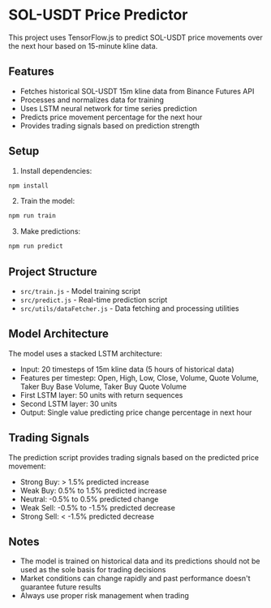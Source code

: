 # SOL-USDT Price Predictor

This project uses TensorFlow.js to predict SOL-USDT price movements over the next hour based on 15-minute kline data.

## Features

- Fetches historical SOL-USDT 15m kline data from Binance Futures API
- Processes and normalizes data for training
- Uses LSTM neural network for time series prediction
- Predicts price movement percentage for the next hour
- Provides trading signals based on prediction strength

## Setup

1. Install dependencies:
```bash
npm install
```

2. Train the model:
```bash
npm run train
```

3. Make predictions:
```bash
npm run predict
```

## Project Structure

- `src/train.js` - Model training script
- `src/predict.js` - Real-time prediction script
- `src/utils/dataFetcher.js` - Data fetching and processing utilities

## Model Architecture

The model uses a stacked LSTM architecture:
- Input: 20 timesteps of 15m kline data (5 hours of historical data)
- Features per timestep: Open, High, Low, Close, Volume, Quote Volume, Taker Buy Base Volume, Taker Buy Quote Volume
- First LSTM layer: 50 units with return sequences
- Second LSTM layer: 30 units
- Output: Single value predicting price change percentage in next hour

## Trading Signals

The prediction script provides trading signals based on the predicted price movement:
- Strong Buy: > 1.5% predicted increase
- Weak Buy: 0.5% to 1.5% predicted increase
- Neutral: -0.5% to 0.5% predicted change
- Weak Sell: -0.5% to -1.5% predicted decrease
- Strong Sell: < -1.5% predicted decrease

## Notes

- The model is trained on historical data and its predictions should not be used as the sole basis for trading decisions
- Market conditions can change rapidly and past performance doesn't guarantee future results
- Always use proper risk management when trading

